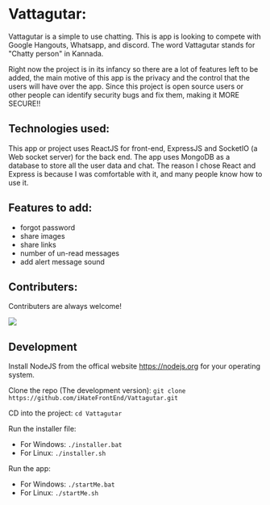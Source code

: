 # Vattagutar:
Vattagutar is a simple to use chatting. This is app is looking to compete with Google Hangouts, Whatsapp, and discord. The word Vattagutar stands for "Chatty person" in Kannada.

Right now the project is in its infancy so there are a lot of features left to be added, the main motive of this app is the privacy and the control that the users will have over the app. Since this project is open source users or other people can identify security bugs and fix them, making it MORE SECURE!!

## Technologies used:
This app or project uses ReactJS for front-end, ExpressJS and SocketIO (a Web socket server) for the back end. The app uses MongoDB as a database to store all the user data and chat. The reason I chose React and Express is because I was comfortable with it, and many people know how to use it.

## Features to add:
 - forgot password 
 - share images
 - share links
 - number of un-read messages
 - add alert message sound

## Contributers:
Contributers are always welcome!

<a href = "https://github.com/iHateFrontEnd/Vattagutar/graphs/contributors">
  <img src = "https://contrib.rocks/image?repo = iHateFrontEnd/Vattagutar"/>
</a>

## Development
Install NodeJS from the offical website https://nodejs.org for your operating system.

Clone the repo (The development version): `git clone https://github.com/iHateFrontEnd/Vattagutar.git`

CD into the project: `cd Vattagutar`

Run the installer file:
 - For Windows: `./installer.bat`
 - For Linux: `./installer.sh`

Run the app:
 - For Windows: `./startMe.bat`
 - For Linux: `./startMe.sh`
